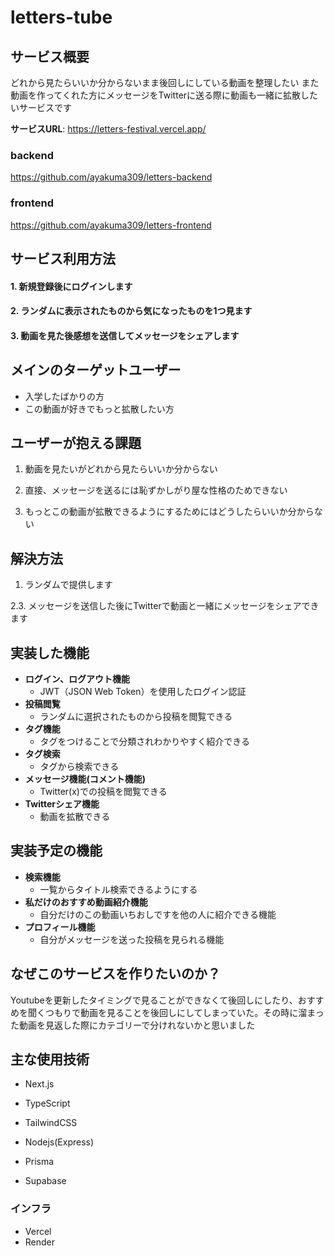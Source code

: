 # letters-tube

## サービス概要
どれから見たらいいか分からないまま後回しにしている動画を整理したい
また動画を作ってくれた方にメッセージをTwitterに送る際に動画も一緒に拡散したいサービスです

**サービスURL**: https://letters-festival.vercel.app/
### backend
https://github.com/ayakuma309/letters-backend
### frontend
https://github.com/ayakuma309/letters-frontend

## サービス利用方法
#### 1. 新規登録後にログインします
#### 2. ランダムに表示されたものから気になったものを1つ見ます
#### 3. 動画を見た後感想を送信してメッセージをシェアします

## メインのターゲットユーザー
- 入学したばかりの方
- この動画が好きでもっと拡散したい方
  
## ユーザーが抱える課題
1. 動画を見たいがどれから見たらいいか分からない

2. 直接、メッセージを送るには恥ずかしがり屋な性格のためできない
   
4. もっとこの動画が拡散できるようにするためにはどうしたらいいか分からない

## 解決方法
1. ランダムで提供します
   
2.3. メッセージを送信した後にTwitterで動画と一緒にメッセージをシェアできます

## 実装した機能
- **ログイン、ログアウト機能**
  - JWT（JSON Web Token）を使用したログイン認証
- **投稿閲覧**
  - ランダムに選択されたものから投稿を閲覧できる
- **タグ機能**
  - タグをつけることで分類されわかりやすく紹介できる
- **タグ検索**
  - タグから検索できる
- **メッセージ機能(コメント機能)**
  - Twitter(x)での投稿を閲覧できる
- **Twitterシェア機能**
  - 動画を拡散できる
    
## 実装予定の機能
- **検索機能**
  - 一覧からタイトル検索できるようにする
- **私だけのおすすめ動画紹介機能**
  - 自分だけのこの動画いちおしですを他の人に紹介できる機能
- **プロフィール機能**
  - 自分がメッセージを送った投稿を見られる機能
## なぜこのサービスを作りたいのか？
Youtubeを更新したタイミングで見ることができなくて後回しにしたり、おすすめを聞くつもりで動画を見ることを後回しにしてしまっていた。その時に溜まった動画を見返した際にカテゴリーで分けれないかと思いました

## 主な使用技術

- Next.js
- TypeScript
- TailwindCSS

- Nodejs(Express)
- Prisma
- Supabase

### インフラ
- Vercel
- Render
